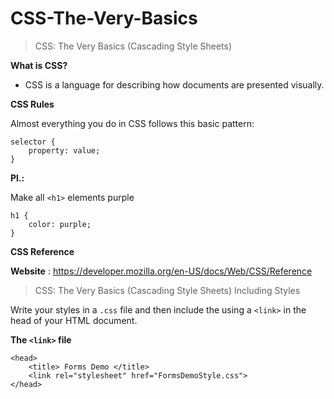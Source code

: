 # CSS-The-Very-Basics

>  
> CSS: The Very Basics (Cascading Style Sheets)
>

**What is CSS?**

- CSS is a language for describing how documents are presented visually.

**CSS Rules**

Almost everything you do in CSS follows this basic pattern:

```
selector {
    property: value;
}
```

**Pl.:**

Make all ```<h1>``` elements purple
  
```
h1 {
    color: purple;
}
```

**CSS Reference**

**Website** : https://developer.mozilla.org/en-US/docs/Web/CSS/Reference

>  
> CSS: The Very Basics (Cascading Style Sheets)
> Including Styles

Write your styles in a ```.css``` file and then include the using a ```<link>``` in the head of your HTML document.

**The ```<link>``` file**

```
<head>
    <title> Forms Demo </title>
    <link rel="stylesheet" href="FormsDemoStyle.css">
</head>
```
